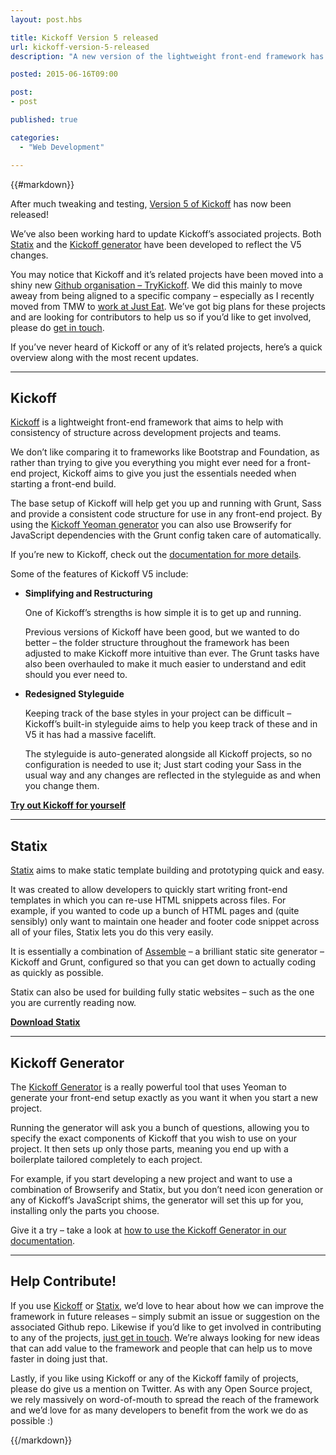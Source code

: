 ```yaml
---
layout: post.hbs

title: Kickoff Version 5 released
url: kickoff-version-5-released
description: "A new version of the lightweight front-end framework has been released."

posted: 2015-06-16T09:00

post:
- post

published: true

categories:
  - "Web Development"

---
```


{{#markdown}}

After much tweaking and testing, [Version 5 of Kickoff](http://trykickoff.github.io/) has now been released!

We’ve also been working hard to update Kickoff’s associated projects.  Both [Statix](https://github.com/TryKickoff/statix) and the [Kickoff generator](https://github.com/TryKickoff/generator-kickoff) have been developed to reflect the V5 changes.

You may notice that Kickoff and it’s related projects have been moved into a shiny new [Github organisation – TryKickoff](https://github.com/trykickoff/).  We did this mainly to move aweay from being aligned to a specific company – especially as I recently moved from TMW to [work at Just Eat](/blog/a-new-challenge).  We’ve got big plans for these projects and are looking for contributors to help us so if you’d like to get involved, please do [get in touch](mailto:trykickoff@gmail.com).

If you’ve never heard of Kickoff or any of it’s related projects, here’s a quick overview along with the most recent updates.

---

## Kickoff

[Kickoff](http://trykickoff.github.io/) is a lightweight front-end framework that aims to help with consistency of structure across development projects and teams.

We don’t like comparing it to frameworks like Bootstrap and Foundation, as rather than trying to give you everything you might ever need for a front-end project, Kickoff aims to give you just the essentials needed when starting a front-end build.

The base setup of Kickoff will help get you up and running with Grunt, Sass and provide a consistent code structure for use in any front-end project.  By using the [Kickoff Yeoman generator](https://github.com/TryKickoff/generator-kickoff) you can also use Browserify for JavaScript dependencies with the Grunt config taken care of automatically.

If you’re new to Kickoff, check out the [documentation for more details](http://trykickoff.github.io/learn/index.html).

Some of the features of Kickoff V5 include:

- **Simplifying and Restructuring**

  One of Kickoff’s strengths is how simple it is to get up and running.

  Previous versions of Kickoff have been good, but we wanted to do better – the folder structure throughout the framework has been adjusted to make Kickoff more intuitive than ever.  The Grunt tasks have also been overhauled to make it much easier to understand and edit should you ever need to.


- **Redesigned Styleguide**

  Keeping track of the base styles in your project can be difficult – Kickoff’s built-in styleguide aims to help you keep track of these and in V5 it has had a massive facelift.

  The styleguide is auto-generated alongside all Kickoff projects, so no configuration is needed to use it;  Just start coding your Sass in the usual way and any changes are reflected in the styleguide as and when you change them.

**[Try out Kickoff for yourself](http://trykickoff.github.io/learn/get.html)**

---


## Statix

[Statix](https://github.com/TryKickoff/statix) aims to make static template building and prototyping quick and easy.

It was created to allow developers to quickly start writing front-end templates in which you can re-use HTML snippets across files.  For example, if you wanted to code up a bunch of HTML pages and (quite sensibly) only want to maintain one header and footer code snippet across all of your files, Statix lets you do this very easily.

It is essentially a combination of [Assemble](https://github.com/assemble/assemble) – a brilliant static site generator – Kickoff and Grunt, configured so that you can get down to actually coding as quickly as possible.

Statix can also be used for building fully static websites – such as the one you are currently reading now.

**[Download Statix](https://github.com/TryKickoff/statix#getting-started-with-statix)**

---

## Kickoff Generator

The [Kickoff Generator](https://github.com/TryKickoff/generator-kickoff) is a really powerful tool that uses Yeoman to generate your front-end setup exactly as you want it when you start a new project.

Running the generator will ask you a bunch of questions, allowing you to specify the exact components of Kickoff that you wish to use on your project.  It then sets up only those parts, meaning you end up with a boilerplate tailored completely to each project.

For example, if you start developing a new project and want to use a combination of Browserify and Statix, but you don’t need icon generation or any of Kickoff’s JavaScript shims, the generator will set this up for you, installing only the parts you choose.

Give it a try – take a look at [how to use the Kickoff Generator in our documentation](http://trykickoff.github.io/learn/yeoman.html).

---

## Help Contribute!

If you use [Kickoff](http://trykickoff.github.io/) or [Statix](https://github.com/TryKickoff/statix), we’d love to hear about how we can improve the framework in future releases – simply submit an issue or suggestion on the associated Github repo.  Likewise if you’d like to get involved in contributing to any of the projects, [just get in touch](mailto:trykickoff@gmail.com).  We’re always looking for new ideas that can add value to the framework and people that can help us to move faster in doing just that.

Lastly, if you like using Kickoff or any of the Kickoff family of projects, please do give us a mention on Twitter.  As with any Open Source project, we rely massively on word-of-mouth to spread the reach of the framework and we’d love for as many developers to benefit from the work we do as possible :)

{{/markdown}}
